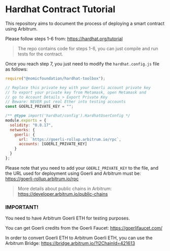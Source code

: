 # Hardhat Contract Tutorial

This repository aims to document the process of deploying a smart contract using Arbitrum.

Please follow steps 1-6 from: https://hardhat.org/tutorial

> The repo contains code for steps 1-6, you can just compile and run tests for the contract.

Once you reach step 7, you just need to modify the `hardhat.config.js` file as follows:

```js
require("@nomicfoundation/hardhat-toolbox");

// Replace this private key with your Goerli account private key
// To export your private key from Metamask, open Metamask and
// go to Account Details > Export Private Key
// Beware: NEVER put real Ether into testing accounts
const GOERLI_PRIVATE_KEY = "";

/** @type import('hardhat/config').HardhatUserConfig */
module.exports = {
  solidity: "0.8.17",
  networks: {
    goerli: {
      url: `https://goerli-rollup.arbitrum.io/rpc`,
      accounts: [GOERLI_PRIVATE_KEY]
    }
  }
};
```

Please note that you need to add your `GOERLI_PRIVATE_KEY` to the file, and the URL used for deployment using Goerli and Arbitrum must be: https://goerli-rollup.arbitrum.io/rpc

> More details about public chains in Arbitrum: https://developer.arbitrum.io/public-chains

### **IMPORTANT!**

You need to have Arbitrum Goerli ETH for testing purposes.

You can get Goerli credits from the Goerli Faucet:
https://goerlifaucet.com/

In order to convert Goerli ETH to Arbitrum Goerli ETH, you can use the Arbitrum Bridge: https://bridge.arbitrum.io/?l2ChainId=421613